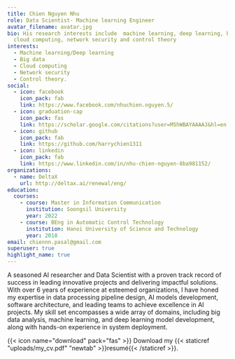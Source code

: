 ```yaml
---
title: Chien Nguyen Nhu
role: Data Scientist- Machine learning Engineer
avatar_filename: avatar.jpg
bio: His research interests include  machine learning, deep learning, big data,
  cloud computing, network security and control theory
interests:
  - Machine learning/Deep learning
  - Big data
  - Cloud computing
  - Network security
  - Control theory.
social:
  - icon: facebook
    icon_pack: fab
    link: https://www.facebook.com/nhuchien.nguyen.5/
  - icon: graduation-cap
    icon_pack: fas
    link: https://scholar.google.com/citations?user=M5hWBAYAAAAJ&hl=en
  - icon: github
    icon_pack: fab
    link: https://github.com/harrychien1311
  - icon: linkedin
    icon_pack: fab
    link: https://www.linkedin.com/in/nhu-chien-nguyen-8ba981152/
organizations:
  - name: DeltaX
    url: http://deltax.ai/renewal/eng/
education:
  courses:
    - course: Master in Information Communication
      institution: Soongsil University
      year: 2022
    - course: BEng in Automatic Control Technology
      institution: Hanoi University of Science and Technology
      year: 2018
email: chiennn.pasal@gmail.com
superuser: true
highlight_name: true
---
```

A seasoned AI researcher and Data Scientist with a proven track record of success in leading innovative projects and
delivering impactful solutions. With over 6 years of experience at esteemed organizations, I have honed my expertise in
data processing pipeline design, AI models development, software architecture, and leading teams to achieve
excellence in AI projects. My skill set encompasses a wide array of domains, including big data analysis, machine
learning, and deep learning model development, along with hands-on experience in system deployment.

{{< icon name="download" pack="fas" >}} Download my {{< staticref "uploads/my_cv.pdf" "newtab" >}}resumé{{< /staticref >}}.
